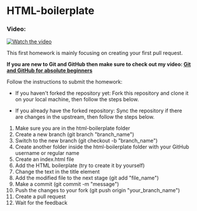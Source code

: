 # HTML-boilerplate

### Video:
[![Watch the video](https://img.youtube.com/vi/q989wUBLq-4/hqdefault.jpg)](https://www.youtube.com/embed/q989wUBLq-4) 

This first homework is mainly focusing on creating your first pull request.

**If you are new to Git and GitHub then make sure to check out my video: [Git and GitHub for absolute beginners](https://youtu.be/WaAsfuVDJ_U?si=q4UFgWQH-uWIMBUu)**

Follow the instructions to submit the homework:

- If you haven't forked the repository yet:
  Fork this repository and clone it on your local machine, then follow the steps below.
   
- If you already have the forked repository:
Sync the repository if there are changes in the upstream, then follow the steps below.


1. Make sure you are in the html-boilerplate folder
1. Create a new branch (git branch "branch_name")
2. Switch to the new branch (git checkout -b "branch_name")
3. Create another folder inside the html-boilerplate folder with your GitHub username or regular name
4. Create an index.html file
5. Add the HTML boilerplate (try to create it by yourself)
6. Change the text in the title element
7. Add the modified file to the next stage (git add "file_name")
8. Make a commit (git commit -m "message")
9. Push the changes to your fork (git push origin "your_branch_name")
10. Create a pull request
11. Wait for the feedback
